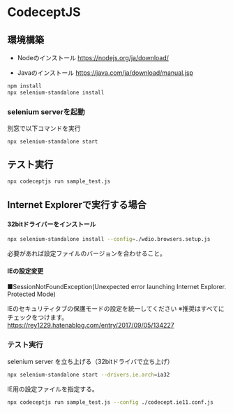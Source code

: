 # CodeceptJS

## 環境構築
- Nodeのインストール
https://nodejs.org/ja/download/

- Javaのインストール
https://java.com/ja/download/manual.jsp


```bash
npm install
npx selenium-standalone install
```
### selenium serverを起動
別窓で以下コマンドを実行
```
npx selenium-standalone start
```

## テスト実行
```bash
npx codeceptjs run sample_test.js
```

## Internet Explorerで実行する場合

#### 32bitドライバーをインストール

```bash
npx selenium-standalone install --config=./wdio.browsers.setup.js
```
必要があれば設定ファイルのバージョンを合わせること。

#### IEの設定変更
■SessionNotFoundException(Unexpected error launching Internet Explorer. Protected Mode)

IEのセキュリティタブの保護モードの設定を統一してください
※推奨はすべてにチェックをつけます。
https://rey1229.hatenablog.com/entry/2017/09/05/134227

### テスト実行
selenium server を立ち上げる（32bitドライバで立ち上げ）
```bash
npx selenium-standalone start --drivers.ie.arch=ia32
```

IE用の設定ファイルを指定する。
```bash
npx codeceptjs run sample_test.js --config ./codecept.ie11.conf.js
```
